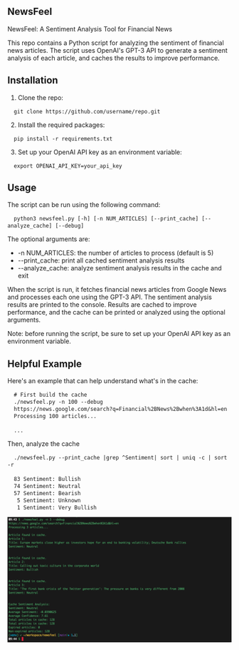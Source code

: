 ## NewsFeel

NewsFeel: A Sentiment Analysis Tool for Financial News

This repo contains a Python script for analyzing the sentiment of financial news articles. The script uses OpenAI's GPT-3 API to generate a sentiment analysis of each article, and caches the results to improve performance.

## Installation

1. Clone the repo:
```console
  git clone https://github.com/username/repo.git
```

2. Install the required packages:
```console
  pip install -r requirements.txt
```

3. Set up your OpenAI API key as an environment variable:
```console
  export OPENAI_API_KEY=your_api_key
```

## Usage
The script can be run using the following command:
```console
  python3 newsfeel.py [-h] [-n NUM_ARTICLES] [--print_cache] [--analyze_cache] [--debug]
```

The optional arguments are:

- -n NUM_ARTICLES: the number of articles to process (default is 5)
- --print_cache: print all cached sentiment analysis results
- --analyze_cache: analyze sentiment analysis results in the cache and exit

When the script is run, it fetches financial news articles from Google News and processes each one using the GPT-3 API. The sentiment analysis results are printed to the console. Results are cached to improve performance, and the cache can be printed or analyzed using the optional arguments.

Note: before running the script, be sure to set up your OpenAI API key as an environment variable.

## Helpful Example

Here's an example that can help understand what's in the cache:
```console
  # First build the cache
  ./newsfeel.py -n 100 --debug
  https://news.google.com/search?q=Financial%2BNews%2Bwhen%3A1d&hl=en
  Processing 100 articles...

  ...

```
  
Then, analyze the cache

```console
  ./newsfeel.py --print_cache |grep ^Sentiment| sort | uniq -c | sort -r

  83 Sentiment: Bullish
  74 Sentiment: Neutral
  57 Sentiment: Bearish
   5 Sentiment: Unknown
   1 Sentiment: Very Bullish
```


![Debug Mode](./screenshot.png "Screenshot")


